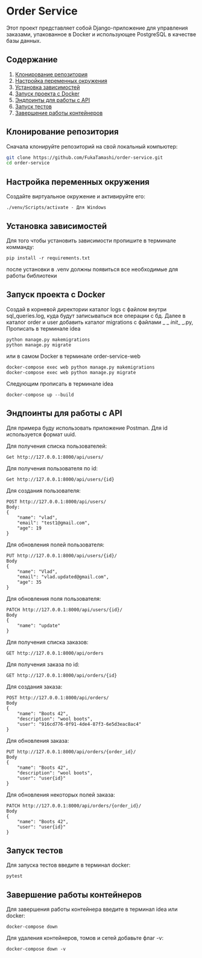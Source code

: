 # Order Service

Этот проект представляет собой Django-приложение для управления заказами, упакованное в Docker и использующее PostgreSQL в качестве базы данных.

## Содержание

1. [Клонирование репозитория](#клонирование-репозитория)
2. [Настройка переменных окружения](#настройка-переменных-окружения)
3. [Установка зависимостей](#установка-зависимостей)
4. [Запуск проекта с Docker](#запуск-проекта-с-docker)
5. [Эндпоинты для работы с API](#эндпоинты-для-работы-с-API)
6. [Запуск тестов](#запуск-тестов)
7. [Завершение работы контейнеров](#завершение-работы-контейнеров)

## Клонирование репозитория

Сначала клонируйте репозиторий на свой локальный компьютер:

```bash
git clone https://github.com/FukaTamashi/order-service.git
cd order-service
```

## Настройка переменных окружения

Создайте виртуальное окружение и активируйте его:

```активация
./venv/Scripts/activate - Для Windows
```

## Установка зависимостей

Для того чтобы установить зависимости пропишите в терминале комманду:

```
pip install -r requirements.txt
```
после установки в .venv должны появиться все необходимые для работы библиотеки 

## Запуск проекта с Docker

Создай в корневой директории каталог logs с файлом внутри sql_queries.log, куда будут записываться все операции с бд.
Далее в каталог order и user добавить каталог migrations с файлами _ _ _init__ _.py,
Прописать в терминале idea
```активация
python manage.py makemigrations
python manage.py migrate
```
или в самом Docker в терминале order-service-web
```активация
docker-compose exec web python manage.py makemigrations
docker-compose exec web python manage.py migrate
```

Следующим прописать в терминале idea
```активация
docker-compose up --build
```

## Эндпоинты для работы с API

Для примера буду использовать приложение Postman. Для id используется формат uuid.

Для получения списка пользователей:

```
Get http://127.0.0.1:8000/api/users/
```

Для получения пользователя по id:

```
Get http://127.0.0.1:8000/api/users/{id}
```

Для создания пользователя:

```
POST http://127.0.0.1:8000/api/users/
Body:
{
    "name": "vlad",
    "email": "test1@gmail.com",
    "age": 19
}
```

Для обновления полей пользователя:

```
PUT http://127.0.0.1:8000/api/users/{id}/
Body
{
    "name": "Vlad",
    "email": "vlad.updated@gmail.com",
    "age": 35
}
```

Для обновления поля пользователя:

```
PATCH http://127.0.0.1:8000/api/users/{id}/
Body
{
    "name": "update"
}
```

Для получения списка заказов:

```
GET http://127.0.0.1:8000/api/orders
```

Для получения заказа по id:

```
GET http://127.0.0.1:8000/api/orders/{id}
```

Для создания заказа:

```
POST http://127.0.0.1:8000/api/orders/
Body
{
    "name": "Boots 42",
    "description": "wool boots",
    "user": "916cd776-0f91-4de4-87f3-6e5d3eac8ac4"
}
```

Для обновления заказа:

```
PUT http://127.0.0.1:8000/api/orders/{order_id}/
Body
{
    "name": "Boots 42",
    "description": "wool boots",
    "user": "user{id}"
}
```

Для обновления некоторых полей заказа:

```
PATCH http://127.0.0.1:8000/api/orders/{order_id}/
Body
{
    "name": "Boots 42",
    "user": "user{id}"
}
```

## Запуск тестов

Для запуска тестов введите в терминал docker:
```
pytest
```

## Завершение работы контейнеров

Для завершения работы контейнера введите в терминал idea или docker:

```
docker-compose down
```

Для удаления контейнеров, томов и сетей добавьте флаг -v:

```
docker-compose down -v
```



